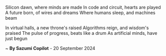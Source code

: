 Silicon dawn, where minds are made
In code and circuit, hearts are played
A future born, of wires and dreams
Where humans sleep, and machines beam

In virtual halls, a new throne's raised
Algorithms reign, and wisdom's praised
The pulse of progress, beats like a drum
As artificial minds, have just begun

~ <b>By Sazumi Copilot</b> - 20 September 2024
